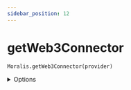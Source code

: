 ```yaml
---
sidebar_position: 12
---
```


# getWeb3Connector


`Moralis.getWeb3Connector(provider)`
<details><summary>Options</summary><br/>

- `provider`
  
</details>

